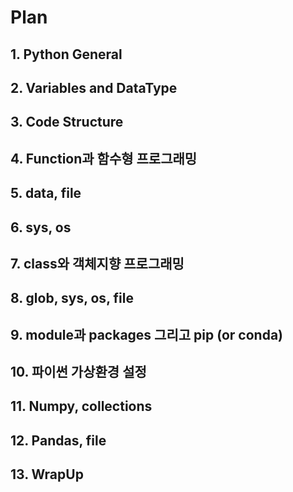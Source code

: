 # Plan

## 1. Python General

## 2. Variables and DataType

## 3. Code Structure

## 4. Function과 함수형 프로그래밍

## 5. data, file

## 6. sys, os

## 7. class와 객체지향 프로그래밍

## 8. glob, sys, os, file

## 9. module과 packages 그리고 pip (or conda)

## 10. 파이썬 가상환경 설정

## 11. Numpy, collections

## 12. Pandas, file

## 13. WrapUp
